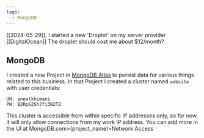 ```yaml
---
tags:
  - MongoDB
---
```

[[2024-05-29]], I started a new 'Droplet' on my server provider [[DigitalOcean]]
The droplet should cost me about $12/month? 

## MongoDB
I created a new Project in [MongoDB Atlas](https://mongodb.com) to persist data for various things related to this business.  In that Project I created a cluster named `website` with user credentials:
```
UN: anealkhimani
PW: B2RpG2ShJfi3N2T2
```
This cluster is accessible from within specific IP addresses only, so for now, it will only allow connections from my work IP address.  You can add more in the UI at MongoDB.com>(project_name)>Network Access